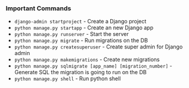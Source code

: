 ### Important Commands

- ```django-admin startproject``` - Create a Django project
- ```python manage.py startapp``` -  Create an new Django app
- ```python manage.py runserver``` - Start the server
- ```python manage.py migrate``` - Run migrations on the DB
- ```python manage.py createsuperuser``` - Create super admin for Django admin
- ```python manage.py makemigrations``` - Create new migrations
- ```python manage.py sqlmigrate [app_name] [migration_number]``` - Generate SQL the migration is going to run on the DB
- ```python manage.py shell``` - Run python shell
